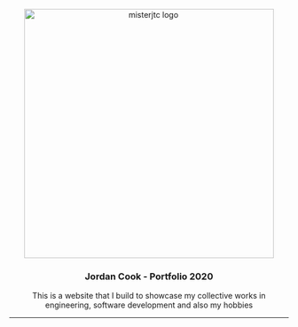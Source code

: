 <p align="center">
	<img src="https://ptpimg.me/399pk8.png" alt="misterjtc logo" width="450">
</p>
<h3 align="center">Jordan Cook - Portfolio 2020</h3>
<p align="center">This is a website that I build to showcase my collective works in engineering, software development and also my hobbies</p>

---

